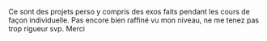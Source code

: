 Ce sont des projets perso y compris des exos faits pendant les cours de façon individuelle.
Pas encore bien raffiné vu mon niveau, ne me tenez pas trop rigueur svp. Merci
